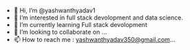 - 👋 Hi, I’m @yashwanthyadav1
- 👀 I’m interested in full stack devolopment and data science.
- 🌱 I’m currently learning Full stack devolopment
- 💞️ I’m looking to collaborate on ...
- 📫 How to reach me : yashwanthyadav350@gmail.com...

<!---
yashwanthyadav1/yashwanthyadav1 is a ✨ special ✨ repository because its `README.md` (this file) appears on your GitHub profile.
You can click the Preview link to take a look at your changes.
--->
